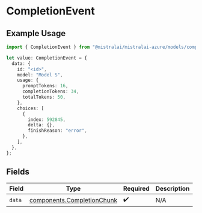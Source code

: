 # CompletionEvent

## Example Usage

```typescript
import { CompletionEvent } from "@mistralai/mistralai-azure/models/components";

let value: CompletionEvent = {
  data: {
    id: "<id>",
    model: "Model S",
    usage: {
      promptTokens: 16,
      completionTokens: 34,
      totalTokens: 50,
    },
    choices: [
      {
        index: 592845,
        delta: {},
        finishReason: "error",
      },
    ],
  },
};
```

## Fields

| Field                                                                    | Type                                                                     | Required                                                                 | Description                                                              |
| ------------------------------------------------------------------------ | ------------------------------------------------------------------------ | ------------------------------------------------------------------------ | ------------------------------------------------------------------------ |
| `data`                                                                   | [components.CompletionChunk](../../models/components/completionchunk.md) | :heavy_check_mark:                                                       | N/A                                                                      |